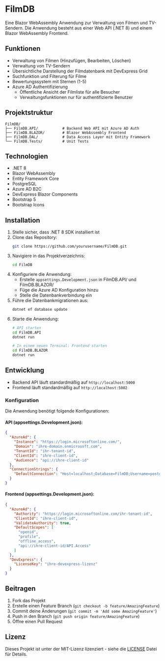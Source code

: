 # FilmDB

Eine Blazor WebAssembly Anwendung zur Verwaltung von Filmen und TV-Sendern. Die Anwendung besteht aus einer Web API (.NET 8) und einem Blazor WebAssembly Frontend.

## Funktionen

- Verwaltung von Filmen (Hinzufügen, Bearbeiten, Löschen)
- Verwaltung von TV-Sendern
- Übersichtliche Darstellung der Filmdatenbank mit DevExpress Grid
- Suchfunktion und Filterung für Filme
- Bewertungssystem mit Sternen (1-5)
- Azure AD Authentifizierung
  - Öffentliche Ansicht der Filmliste für alle Besucher
  - Verwaltungsfunktionen nur für authentifizierte Benutzer

## Projektstruktur

```
FilmDB/
├── FilmDB.API/           # Backend Web API mit Azure AD Auth
├── FilmDB.BLAZOR/        # Blazor WebAssembly Frontend
├── FilmDB.DAL/           # Data Access Layer mit Entity Framework
└── FilmDB.Tests/         # Unit Tests
```

## Technologien

- .NET 8
- Blazor WebAssembly
- Entity Framework Core
- PostgreSQL
- Azure AD B2C
- DevExpress Blazor Components
- Bootstrap 5
- Bootstrap Icons

## Installation

1. Stelle sicher, dass .NET 8 SDK installiert ist
2. Clone das Repository:
   ```bash
   git clone https://github.com/yourusername/FilmDB.git
   ```
3. Navigiere in das Projektverzeichnis:
   ```bash
   cd FilmDB
   ```
4. Konfiguriere die Anwendung:
   - Erstelle `appsettings.Development.json` in FilmDB.API/ und FilmDB.BLAZOR/
   - Füge die Azure AD Konfiguration hinzu
   - Stelle die Datenbankverbindung ein
5. Führe die Datenbankmigrationen aus:
   ```bash
   dotnet ef database update
   ```
6. Starte die Anwendung:
   ```bash
   # API starten
   cd FilmDB.API
   dotnet run

   # In einem neuen Terminal: Frontend starten
   cd FilmDB.BLAZOR
   dotnet run
   ```

## Entwicklung

- Backend API läuft standardmäßig auf `http://localhost:5000`
- Frontend läuft standardmäßig auf `http://localhost:5002`

### Konfiguration

Die Anwendung benötigt folgende Konfigurationen:

#### API (appsettings.Development.json):
```json
{
  "AzureAd": {
    "Instance": "https://login.microsoftonline.com/",
    "Domain": "ihre-domain.onmicrosoft.com",
    "TenantId": "ihr-tenant-id",
    "ClientId": "ihre-client-id",
    "Audience": "api://ihre-client-id"
  },
  "ConnectionStrings": {
    "DefaultConnection": "Host=localhost;Database=FilmDB;Username=postgres;Password=ihr-passwort"
  }
}
```

#### Frontend (appsettings.Development.json):
```json
{
  "AzureAd": {
    "Authority": "https://login.microsoftonline.com/ihr-tenant-id",
    "ClientId": "ihre-client-id",
    "ValidateAuthority": true,
    "DefaultScopes": [
      "openid",
      "profile",
      "offline_access",
      "api://ihre-client-id/API.Access"
    ]
  },
  "DevExpress": {
    "LicenseKey": "ihre-devexpress-lizenz"
  }
}
```

## Beitragen

1. Fork das Projekt
2. Erstelle einen Feature Branch (`git checkout -b feature/AmazingFeature`)
3. Commit deine Änderungen (`git commit -m 'Add some AmazingFeature'`)
4. Push in den Branch (`git push origin feature/AmazingFeature`)
5. Öffne einen Pull Request

## Lizenz

Dieses Projekt ist unter der MIT-Lizenz lizenziert - siehe die [LICENSE](LICENSE) Datei für Details. 
